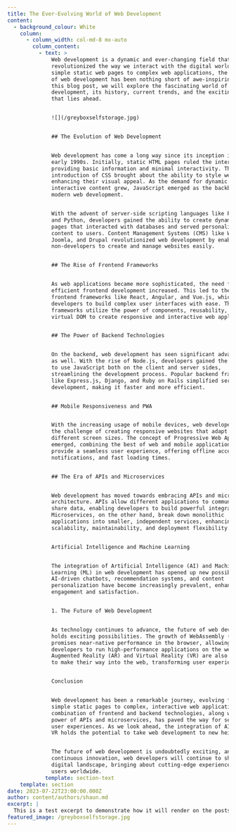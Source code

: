 ```yaml
---
title: The Ever-Evolving World of Web Development
content:
  - background_colour: White
    column:
      - column_width: col-md-8 mx-auto
        column_content:
          - text: >
              Web development is a dynamic and ever-changing field that has
              revolutionized the way we interact with the digital world. From
              simple static web pages to complex web applications, the journey
              of web development has been nothing short of awe-inspiring. In
              this blog post, we will explore the fascinating world of web
              development, its history, current trends, and the exciting future
              that lies ahead.


              ![](/greyboxselfstorage.jpg)


              ## The Evolution of Web Development


              Web development has come a long way since its inception in the
              early 1990s. Initially, static HTML pages ruled the internet,
              providing basic information and minimal interactivity. The
              introduction of CSS brought about the ability to style web pages,
              enhancing their visual appeal. As the demand for dynamic and
              interactive content grew, JavaScript emerged as the backbone of
              modern web development.


              With the advent of server-side scripting languages like PHP, ASP,
              and Python, developers gained the ability to create dynamic web
              pages that interacted with databases and served personalized
              content to users. Content Management Systems (CMS) like WordPress,
              Joomla, and Drupal revolutionized web development by enabling
              non-developers to create and manage websites easily.


              ## The Rise of Frontend Frameworks


              As web applications became more sophisticated, the need for
              efficient frontend development increased. This led to the rise of
              frontend frameworks like React, Angular, and Vue.js, which allowed
              developers to build complex user interfaces with ease. These
              frameworks utilize the power of components, reusability, and
              virtual DOM to create responsive and interactive web applications.


              ## The Power of Backend Technologies


              On the backend, web development has seen significant advancements
              as well. With the rise of Node.js, developers gained the ability
              to use JavaScript both on the client and server sides,
              streamlining the development process. Popular backend frameworks
              like Express.js, Django, and Ruby on Rails simplified server-side
              development, making it faster and more efficient.


              ## Mobile Responsiveness and PWA


              With the increasing usage of mobile devices, web developers faced
              the challenge of creating responsive websites that adapt to
              different screen sizes. The concept of Progressive Web Apps (PWA)
              emerged, combining the best of web and mobile applications. PWAs
              provide a seamless user experience, offering offline access, push
              notifications, and fast loading times.


              ## The Era of APIs and Microservices


              Web development has moved towards embracing APIs and microservices
              architecture. APIs allow different applications to communicate and
              share data, enabling developers to build powerful integrations.
              Microservices, on the other hand, break down monolithic
              applications into smaller, independent services, enhancing
              scalability, maintainability, and deployment flexibility.


              Artificial Intelligence and Machine Learning


              The integration of Artificial Intelligence (AI) and Machine
              Learning (ML) in web development has opened up new possibilities.
              AI-driven chatbots, recommendation systems, and content
              personalization have become increasingly prevalent, enhancing user
              engagement and satisfaction.


              1. The Future of Web Development


              As technology continues to advance, the future of web development
              holds exciting possibilities. The growth of WebAssembly (Wasm)
              promises near-native performance in the browser, allowing
              developers to run high-performance applications on the web.
              Augmented Reality (AR) and Virtual Reality (VR) are also expected
              to make their way into the web, transforming user experiences.


              Conclusion


              Web development has been a remarkable journey, evolving from
              simple static pages to complex, interactive web applications. The
              combination of frontend and backend technologies, along with the
              power of APIs and microservices, has paved the way for seamless
              user experiences. As we look ahead, the integration of AI, AR, and
              VR holds the potential to take web development to new heights.


              The future of web development is undoubtedly exciting, and with
              continuous innovation, web developers will continue to shape the
              digital landscape, bringing about cutting-edge experiences for
              users worldwide.
            template: section-text
    template: section
date: 2023-07-22T23:00:00.000Z
author: content/authors/shaun.md
excerpt: |
  This is a test excerpt to demonstrate how it will render on the posts page
featured_image: /greyboxselfstorage.jpg
---
```




